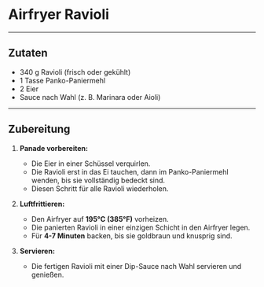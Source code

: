 # Airfryer Ravioli  

---

## Zutaten  

- 340 g Ravioli (frisch oder gekühlt)  
- 1 Tasse Panko-Paniermehl  
- 2 Eier  
- Sauce nach Wahl (z. B. Marinara oder Aioli)  

---

## Zubereitung  

1. **Panade vorbereiten:**  
   - Die Eier in einer Schüssel verquirlen.  
   - Die Ravioli erst in das Ei tauchen, dann im Panko-Paniermehl wenden, bis sie vollständig bedeckt sind.  
   - Diesen Schritt für alle Ravioli wiederholen.  

2. **Luftfrittieren:**  
   - Den Airfryer auf **195°C (385°F)** vorheizen.  
   - Die panierten Ravioli in einer einzigen Schicht in den Airfryer legen.  
   - Für **4-7 Minuten** backen, bis sie goldbraun und knusprig sind.  

3. **Servieren:**  
   - Die fertigen Ravioli mit einer Dip-Sauce nach Wahl servieren und genießen.  
